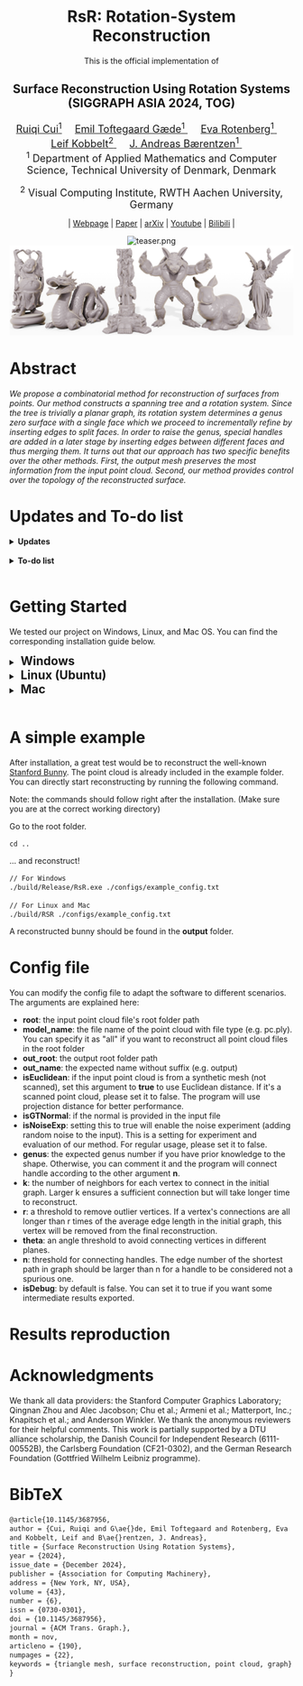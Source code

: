 <div align="center">

# RsR: Rotation-System Reconstruction

This is the official implementation of

## Surface Reconstruction Using Rotation Systems (SIGGRAPH ASIA 2024, TOG)


<font size="4">
<a href="https://cuirq3.github.io/" style="font-size:100%;">Ruiqi Cui<sup>1</sup></a>&emsp;
<a href="https://orbit.dtu.dk/en/persons/emil-toftegaard-g%C3%A6de" style="font-size:100%;">Emil Toftegaard Gæde<sup>1</sup> </a>&emsp;
<a href="http://www2.compute.dtu.dk/~erot/" style="font-size:100%;">Eva Rotenberg<sup>1</sup> </a>&emsp;
<a href="https://www.graphics.rwth-aachen.de/person/3/" style="font-size:100%;">Leif Kobbelt<sup>2</sup> </a>&emsp;
<a href="https://people.compute.dtu.dk/janba/" style="font-size:100%;">J. Andreas Bærentzen<sup>1</sup> </a>&emsp;
</font>
<br>

<font size="4">
<sup>1</sup> Department of Applied Mathematics and Computer Science, Technical University of Denmark, Denmark

<sup>2</sup> Visual Computing Institute, RWTH Aachen University, Germany
</font>

| <a href="https://cuirq3.github.io/projects/siga_24/">Webpage</a> | <a href="https://dl.acm.org/doi/10.1145/3687956">Paper</a> | <a href="https://arxiv.org/abs/2402.01893">arXiv</a> | <a href="https://www.youtube.com/watch?v=9DEfhN3pzng">Youtube</a> | <a href="https://www.bilibili.com/video/BV1HzmrY5E6S/">Bilibili</a> |

<img src="./pics/teaser.png" alt="teaser.png"/><img src="./pics/Scene_Stanford.png" alt="stanford.png"/> <br>
<!-- <b>Our method extracts meshes from 3D Gaussian Splatting reconstructions and builds hybrid representations <br>that enable easy composition and animation in Gaussian Splatting scenes by manipulating the mesh.</b> -->
</div>

# Abstract

_We propose a combinatorial method for reconstruction of surfaces from points. Our method
constructs a spanning tree and a rotation system. Since the tree is trivially
a planar graph, its rotation system determines a genus zero surface with a
single face which we proceed to incrementally refine by inserting edges to
split faces. In order to raise the genus, special handles are added in a later
stage by inserting edges between different faces and thus merging them. It turns out that our approach has two specific benefits over the other methods. First, the output mesh preserves the
most information from the input point cloud. Second, our method provides
control over the topology of the reconstructed surface._

# Updates and To-do list

<details>
<summary><span style="font-weight: bold;">Updates</span></summary>
<ul>
  <li><b>[09/09/2024]</b> Code release.</li>
</ul>
</details><br>

<details>
<summary><span style="font-weight: bold;">To-do list</span></summary>
<ul>
  <li><b>Integration:</b> Embed our code into Pygel.</li>
  <li><b>Improvement:</b> Remove the reliance on 3rd party libraries.</li>
</ul>
</details>
<br>

# Getting Started
We tested our project on Windows, Linux, and Mac OS. You can find the corresponding installation guide below.

<details>

<summary><strong style="font-size: 1.5em;">&nbsp;Windows</strong></summary>

We recommend using <a href="https://github.com/microsoft/vcpkg?tab=readme-ov-file">VCPKG</a> + <a href="https://cmake.org/">CMake</a> for installation. A good tutorial can be found <a href="https://learn.microsoft.com/vcpkg/get_started/get-started">here</a>. We specify the software and library versions used in our tests, but users are not limited to these versions.

### 0. Prerequisites

All the libs are installed via VCPKG.

- CMake 3.29.0-rc2
- Visual Studio 2019
- VCPKG 
- Libs
  - [CGAL](https://www.cgal.org/download/windows.html) 5.6
  - [Boost](https://www.boost.org/doc/libs/1_86_0/more/getting_started/windows.html)
  - [Eigen3](https://eigen.tuxfamily.org/index.php?title=Main_Page) 3.4.0

### 1. Installing

- Clone the repo.
```
git clone https://github.com/cuirq3/RsR.git
cd RsR
```

- Configure and Generate - replace `path/to/vcpkg` with your local setting, e.g. `C:/vcpkg`
```
mkdir build
cd build
// You can choose compiler by specifying -G argument after cmake command.
cmake -DCMAKE_TOOLCHAIN_FILE=path/to/vcpkg/scripts/buildsystems/vcpkg.cmake -DCMAKE_BUILD_TYPE=Release ..
```
- Build - Manually do it in the IDE or run the following command
```
cmake --build . --config Release
```
- Done! You can jump to [A simple example](#a-simple-example) to test if it is successfully installed.
</details>


<details>

<summary><strong style="font-size: 1.5em;">&nbsp;Linux (Ubuntu)</strong></summary>

### 0. Prerequisites

Install required software and packages:

```
sudo apt install cmake
sudo apt install libcgal-dev
sudo apt install libboost-all-dev
sudo apt install libeigen3-dev
```

### 1. Installing

- Clone the repo.
```
git clone https://github.com/cuirq3/RsR.git
cd RsR
```

- Compile
```
mkdir build
cd build
cmake .. -DCMAKE_BUILD_TYPE=Release
make -j 12
```

- Done! You can go to [A simple example](#a-simple-example) to test if it is successfully installed.

</details>

<details>

<summary><strong style="font-size: 1.5em;">&nbsp;Mac</strong></summary>

We tested with <a href="https://www.macports.org">MacPorts</a> + <a href="https://cmake.org/">CMake</a> for installation. We specify the software and library versions used in our tests, but users are not limited to these versions.

### 0. Prerequisites

Install required software and packages:

```
sudo port install cmake
sudo port install cgal5
sudo port install boost
sudo port install eigen3
```

### 1. Installing

- Clone the repo.
```
git clone https://github.com/cuirq3/RsR.git
cd RsR
```

- Compile
```
mkdir build
cd build
cmake .. -DCMAKE_BUILD_TYPE=Release
make -j 12
```

- Done! You can go to [A simple example](#a-simple-example) to test if it is successfully installed.

</details>
<br>

# A simple example
After installation, a great test would be to reconstruct the well-known [Stanford Bunny](https://graphics.stanford.edu/data/3Dscanrep/). The point cloud is already included in the example folder. You can directly start reconstructing by running the following command.

Note: the commands should follow right after the installation. (Make sure you are at the correct working directory)

Go to the root folder.
```
cd ..
```
... and reconstruct!
```
// For Windows
./build/Release/RsR.exe ./configs/example_config.txt

// For Linux and Mac
./build/RSR ./configs/example_config.txt
```

A reconstructed bunny should be found in the **output** folder.

# Config file
You can modify the config file to adapt the software to different scenarios. The arguments are explained here:

- **root**: the input point cloud file's root folder path
- **model_name**: the file name of the point cloud with file type (e.g. pc.ply). You can specify it as "all" if you want to reconstruct all point cloud files in the root folder
- **out_root**: the output root folder path
- **out_name**: the expected name without suffix (e.g. output)
- **isEuclidean**: if the input point cloud is from a synthetic mesh (not scanned), set this argument to **true** to use Euclidean distance. If it's a scanned point cloud, please set it to false. The program will use projection distance for better performance.
- **isGTNormal**: if the normal is provided in the input file
- **isNoiseExp**: setting this to true will enable the noise experiment (adding random noise to the input). This is a setting for experiment and evaluation of our method. For regular usage, please set it to false.
- **genus**: the expected genus number if you have prior knowledge to the shape. Otherwise, you can comment it and the program will connect handle according to the other argument **n**.
- **k**: the number of neighbors for each vertex to connect in the initial graph. Larger k ensures a sufficient connection but will take longer time to reconstruct.
- **r**: a threshold to remove outlier vertices. If a vertex's connections are all longer than r times of the average edge length in the initial graph, this vertex will be removed from the final reconstruction.
- **theta**: an angle threshold to avoid connecting vertices in different planes.
- **n**: threshold for connecting handles. The edge number of the shortest path in graph should be larger than n for a handle to be considered not a spurious one.
- **isDebug**: by default is false. You can set it to true if you want some intermediate results exported.
# Results reproduction

# Acknowledgments
We thank all data providers: the Stanford Computer Graphics Laboratory; Qingnan Zhou and Alec Jacobson; Chu et al.; Armeni et al.; Matterport, Inc.; Knapitsch et al.; and Anderson Winkler. We thank the anonymous reviewers for their helpful comments. This work is partially supported by a DTU alliance scholarship, the Danish Council for Independent Research (6111-00552B), the Carlsberg Foundation (CF21-0302), and the German Research Foundation (Gottfried Wilhelm Leibniz programme).
# BibTeX

```
@article{10.1145/3687956,
author = {Cui, Ruiqi and G\ae{}de, Emil Toftegaard and Rotenberg, Eva and Kobbelt, Leif and B\ae{}rentzen, J. Andreas},
title = {Surface Reconstruction Using Rotation Systems},
year = {2024},
issue_date = {December 2024},
publisher = {Association for Computing Machinery},
address = {New York, NY, USA},
volume = {43},
number = {6},
issn = {0730-0301},
doi = {10.1145/3687956},
journal = {ACM Trans. Graph.},
month = nov,
articleno = {190},
numpages = {22},
keywords = {triangle mesh, surface reconstruction, point cloud, graph}
}
```
